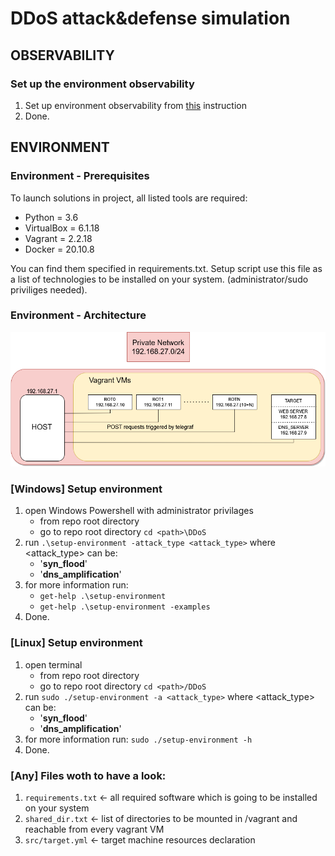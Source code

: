 # DDoS attack&defense simulation 

## OBSERVABILITY

### Set up the environment observability 
1. Set up environment observability from [this](doc/observability.md) instruction
2. Done.

## ENVIRONMENT

### Environment - Prerequisites

To launch solutions in project, all listed tools are required:
- Python = 3.6  
- VirtualBox = 6.1.18
- Vagrant = 2.2.18
- Docker = 20.10.8

You can find them specified in requirements.txt. Setup script use this file as a list of technologies to be installed on your system. (administrator/sudo priviliges needed).

### Environment - Architecture

![private_network_setup_schema](img/private_network_setup.png)


### [Windows] Setup environment
1. open Windows Powershell with administrator privilages
     - from repo root directory
     - go to repo root directory `cd <path>\DDoS`
2. run `.\setup-environment -attack_type <attack_type>`
    where <attack_type> can be:
      - '**syn_flood**'
      - '**dns_amplification**'
3. for more information run:
     - `get-help .\setup-environment`
     - `get-help .\setup-environment -examples`
4. Done.

### [Linux] Setup environment
1. open terminal
   - from repo root directory
   - go to repo root directory `cd <path>/DDoS`
2. run `sudo ./setup-environment -a <attack_type>`
    where <attack_type> can be:
      - '**syn_flood**'
      - '**dns_amplification**'
3. for more information run:
     `sudo ./setup-environment -h`
4. Done.

### [Any] Files woth to have a look:
1. `requirements.txt`   <- all required software which is going to be installed on your system
2. `shared_dir.txt`     <- list of directories to be mounted in /vagrant and reachable from every vagrant VM
3. `src/target.yml`     <- target machine resources declaration
